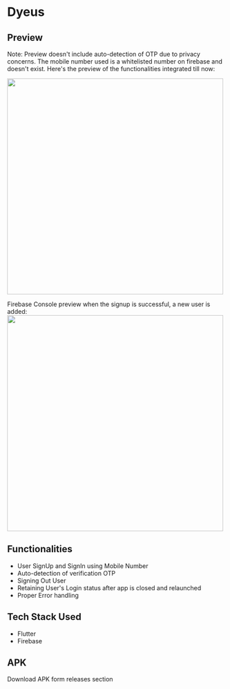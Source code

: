 # Dyeus

## Preview

Note: Preview doesn't include auto-detection of OTP due to privacy concerns. The mobile number used is a whitelisted
number on firebase and doesn't exist. Here's the preview of the functionalities integrated till now:

<img height="500" src="https://github.com/srockstech/dyeus/blob/main/images/preview.gif">

Firebase Console preview when the signup is successful, a new user is added:
<img height="500" src="https://github.com/srockstech/dyeus/blob/main/images/preview.gif">

## Functionalities

- User SignUp and SignIn using Mobile Number
- Auto-detection of verification OTP
- Signing Out User
- Retaining User's Login status after app is closed and relaunched
- Proper Error handling

## Tech Stack Used

- Flutter
- Firebase

## APK

Download APK form releases section